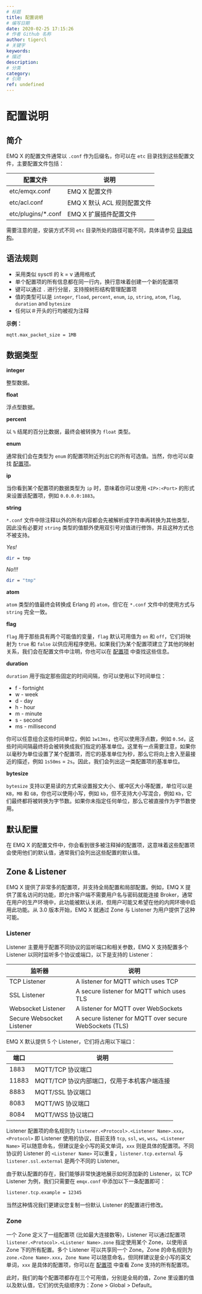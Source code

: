 ```yaml
---
# 标题
title: 配置说明
# 编写日期
date: 2020-02-25 17:15:26
# 作者 Github 名称
author: tigercl
# 关键字
keywords:
# 描述
description:
# 分类
category: 
# 引用
ref: undefined
---
```


# 配置说明

## 简介

EMQ X 的配置文件通常以 `.conf` 作为后缀名，你可以在 `etc` 目录找到这些配置文件，主要配置文件包括：

| 配置文件           | 说明                      |
| ------------------ | ------------------------- |
| etc/emqx.conf      | EMQ X 配置文件  |
| etc/acl.conf       | EMQ X 默认 ACL 规则配置文件 |
| etc/plugins/*.conf | EMQ X 扩展插件配置文件      |

需要注意的是，安装方式不同 `etc` 目录所处的路径可能不同，具体请参见 [目录结构](./directory.md#)。

## 语法规则

- 采用类似 sysctl 的 k = v 通用格式
- 单个配置项的所有信息都在同一行内，换行意味着创建一个新的配置项
- 键可以通过 `.` 进行分层，支持按树形结构管理配置项
- 值的类型可以是 `integer`, `fload`, `percent`, `enum`, `ip`, `string`, `atom`, `flag`, `duration` and `bytesize`
- 任何以＃开头的行均被视为注释

**示例：**

```bash
mqtt.max_packet_size = 1MB
```

## 数据类型

**integer**

整型数据。

**float**

浮点型数据。

**percent**

以 `%` 结尾的百分比数据，最终会被转换为 `float` 类型。

**enum**

通常我们会在类型为 `enum` 的配置项附近列出它的所有可选值。当然，你也可以查找 [配置项](../configuration/index.md#)。

**ip**

当你看到某个配置项的数据类型为 `ip` 时，意味着你可以使用 `<IP>:<Port>` 的形式来设置该配置项，例如 `0.0.0.0:1883`。

**string**

`*.conf` 文件中除注释以外的所有内容都会先被解析成字符串再转换为其他类型，因此没有必要对 `string` 类型的值额外使用双引号对值进行修饰，并且这种方式也不被支持。

*Yes!*

```bash
dir = tmp
```

*No!!!*

```bash
dir = "tmp"		
```

**atom**

`atom` 类型的值最终会转换成 Erlang 的 `atom`，但它在 `*.conf` 文件中的使用方式与 `string` 完全一致。

**flag**

`flag` 用于那些具有两个可能值的变量，`flag` 默认可用值为 `on` 和 `off`，它们将映射为 `true` 和 `false` 以供应用程序使用。如果我们为某个配置项建立了其他的映射关系，我们会在配置文件中注明，你也可以在 [配置项](../configuration/index.md#) 中查找这些信息。

**duration**

`duration` 用于指定那些固定的时间间隔，你可以使用以下时间单位：

- f - fortnight
- w - week
- d - day
- h - hour
- m - minute
- s - second
- ms - millisecond

你可以任意组合这些时间单位，例如 `1w13ms`，也可以使用浮点数，例如 `0.5d`，这些时间间隔最终将会被转换成我们指定的基准单位。这里有一点需要注意，如果你以毫秒为单位设置了某个配置项，而它的基准单位为秒，那么它将向上舍入至最接近的描述，例如 `1s50ms` = `2s`。因此，我们会列出这一类配置项的基准单位。

**bytesize**

`bytesize` 支持以更易读的方式来设置报文大小、缓冲区大小等配置，单位可以是 `KB`，`MB` 和 `GB`，你也可以使用小写，例如 `kb`，但不支持大小写混合，例如 `Kb`，它们最终都将被转换为字节数。如果你未指定任何单位，那么它被直接作为字节数使用。

## 默认配置

在 EMQ X 的配置文件中，你会看到很多被注释掉的配置项，这意味着这些配置项会使用他们的默认值，通常我们会列出这些配置的默认值。

## Zone & Listener

EMQ X 提供了非常多的配置项，并支持全局配置和局部配置。例如，EMQ X 提供了匿名访问的功能，即允许客户端不需要用户名与密码就能连接 Broker，通常在用户的生产环境中，此功能被默认关闭，但用户可能又希望在他的内网环境中启用此功能。从 3.0 版本开始，EMQ X 就通过 Zone 与 Listener 为用户提供了这种可能。

### Listener

Listener 主要用于配置不同协议的监听端口和相关参数，EMQ X 支持配置多个 Listener 以同时监听多个协议或端口，以下是支持的 Listener：

| 监听器                     | 说明                                             |
| ------------------------- | ------------------------------------------------------- |
| TCP Listener              | A listener for MQTT which uses TCP                      |
| SSL Listener              | A secure listener for MQTT which uses TLS               |
| Websocket Listener        | A listener for MQTT over WebSockets                     |
| Secure Websocket Listener | A secure listener for MQTT over secure WebSockets (TLS) |

EMQ X 默认提供 5 个 Listener，它们将占用以下端口：

| 端口   | 说明                                       |
| ----- | ------------------------------------------ |
| 1883  | MQTT/TCP 协议端口                           |
| 11883 | MQTT/TCP 协议内部端口，仅用于本机客户端连接 |
| 8883  | MQTT/SSL 协议端口                           |
| 8083  | MQTT/WS 协议端口                            |
| 8084  | MQTT/WSS 协议端口                           |

Listener 配置项的命名规则为 `listener.<Protocol>.<Listener Name>.xxx`，`<Protocol>` 即 Listener 使用的协议，目前支持 `tcp`, `ssl`, `ws`, `wss`。`<Listener Name>` 可以随意命名，但建议是全小写的英文单词，`xxx` 则是具体的配置项。不同协议的 Listener 的 `<Listener Name>` 可以重复，`listener.tcp.external` 与 `listener.ssl.external` 是两个不同的 Listener。

由于默认配置的存在，我们能够非常快速地展示如何添加新的 Listener，以 TCP Listener 为例，我们只需要在 `emqx.conf` 中添加以下一条配置即可：

```bash
listener.tcp.example = 12345
```

当然这种情况我们更建议您复制一份默认 Listener 的配置进行修改。

### Zone

一个 Zone 定义了一组配置项 (比如最大连接数等)，Listener 可以通过配置项 `listener.<Protocol>.<Listener Name>.zone` 指定使用某个 Zone，以使用该 Zone 下的所有配置。多个 Listener 可以共享同一个 Zone。Zone 的命名规则为 `zone.<Zone Name>.xxx`，`Zone Name` 可以随意命名，但同样建议是全小写的英文单词，`xxx` 是具体的配置项，你可以在 [配置项](../configuration/index.md#) 中查看 Zone 支持的所有配置项。

此时，我们的每个配置项都存在三个可用值，分别是全局的值，Zone 里设置的值以及默认值，它们的优先级顺序为：Zone > Global > Default。
